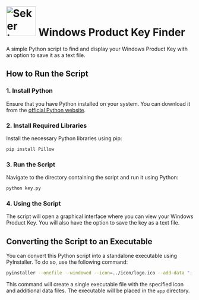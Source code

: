 
<h1>
  <img src="https://github.com/MertEmirSeker/Pictures-and-Videos/blob/main/seker_logo.png" alt="Seker Logo" width="80" />
  Windows Product Key Finder
</h1>

A simple Python script to find and display your Windows Product Key with an option to save it as a text file.

## How to Run the Script

### 1. Install Python
Ensure that you have Python installed on your system. You can download it from the [official Python website](https://www.python.org/downloads/).

### 2. Install Required Libraries
Install the necessary Python libraries using pip:

```bash
pip install Pillow
```

### 3. Run the Script
Navigate to the directory containing the script and run it using Python:

```bash
python key.py
```

### 4. Using the Script
The script will open a graphical interface where you can view your Windows Product Key. You will also have the option to save the key as a text file.

## Converting the Script to an Executable

You can convert this Python script into a standalone executable using PyInstaller. To do so, use the following command:

```bash
pyinstaller --onefile --windowed --icon=../icon/logo.ico --add-data "../icon/logo.ico;icon" --add-data "../icon/background.png;icon" --distpath "app" --workpath "app/build" --specpath "app" source/key.py
```

This command will create a single executable file with the specified icon and additional data files. The executable will be placed in the `app` directory.
